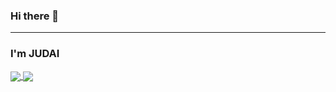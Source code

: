 ### Hi there 👋
---
### I'm JUDAI

<a href="https://github.com/JUDAIhyper/github-readme-stats">
  <img align="center" src="https://github-readme-stats.vercel.app/api/pin/?username=JUDAIhyper&repo=github-readme-stats" />
</a>
<a href="https://github.com/JUDAIhyper/convoychat">
  <img align="center" src="https://github-readme-stats.vercel.app/api/pin/?username=JUDAIhyper&layout=compact" />
</a>
<!--
**JUDAIhyper/JUDAIhyper** is a ✨ _special_ ✨ repository because its `README.md` (this file) appears on your GitHub profile.

Here are some ideas to get you started:

- 🔭 I’m currently working on ...
- 🌱 I’m currently learning ...
- 👯 I’m looking to collaborate on ...
- 🤔 I’m looking for help with ...
- 💬 Ask me about ...
- 📫 How to reach me: ...
- 😄 Pronouns: ...
- ⚡ Fun fact: ...
-->
